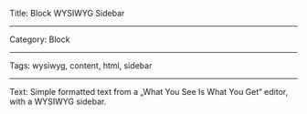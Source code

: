 Title: Block WYSIWYG Sidebar

---

Category: Block

---

Tags: wysiwyg, content, html, sidebar

---

Text: Simple formatted text from a „What You See Is What You Get“ editor, with a WYSIWYG sidebar.
